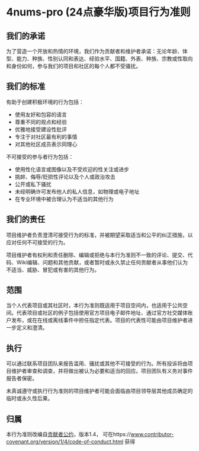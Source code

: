 # 4nums-pro (24点豪华版)项目行为准则

## 我们的承诺

为了营造一个开放和热情的环境，我们作为贡献者和维护者承诺：无论年龄、体型、能力、种族、性别认同和表达、经验水平、国籍、外表、种族、宗教或性取向和身份如何，参与我们的项目和社区的每个人都不受骚扰。

## 我们的标准

有助于创建积极环境的行为包括：

* 使用友好和包容的语言
* 尊重不同的观点和经验
* 优雅地接受建设性批评
* 专注于对社区最有利的事情
* 对其他社区成员表示同理心

不可接受的参与者行为包括：

* 使用性化语言或图像以及不受欢迎的性关注或进步
* 挑衅、侮辱/贬损性评论以及个人或政治攻击
* 公开或私下骚扰
* 未经明确许可发布他人的私人信息，如物理或电子地址
* 在专业环境中被合理认为不适当的其他行为

## 我们的责任

项目维护者负责澄清可接受行为的标准，并被期望采取适当和公平的纠正措施，以应对任何不可接受的行为。

项目维护者有权利和责任删除、编辑或拒绝与本行为准则不一致的评论、提交、代码、Wiki编辑、问题和其他贡献，或者暂时或永久禁止任何贡献者从事他们认为不适当、威胁、冒犯或有害的其他行为。

## 范围

当个人代表项目或其社区时，本行为准则既适用于项目空间内，也适用于公共空间。代表项目或社区的例子包括使用官方项目电子邮件地址、通过官方社交媒体账户发布，或在在线或离线事件中担任指定代表。项目的代表性可能由项目维护者进一步定义和澄清。

## 执行

可以通过联系项目团队来报告滥用、骚扰或其他不可接受的行为。所有投诉将由项目维护者审查和调查，并将做出被认为必要和适当的回应。项目团队有义务对事件报告者保密。

未真诚遵守或执行行为准则的项目维护者可能会面临由项目领导层其他成员确定的临时或永久性后果。

## 归属

本行为准则改编自[贡献者公约][homepage]，版本1.4，
可在https://www.contributor-covenant.org/version/1/4/code-of-conduct.html 获得

[homepage]: https://www.contributor-covenant.org 